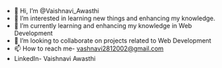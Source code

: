 - 👋 Hi, I’m @Vaishnavi_Awasthi
- 👀 I’m interested in learning new things and enhancing my knowledge.
- 🌱 I’m currently learning and enhancing my knowledge in Web Development
- 💞️ I’m looking to collaborate on projects related to Web Development 
- 📫 How to reach me- vashnavi2812002@gmail.com
- LinkedIn- Vaishnavi Awasthi 

<!---
vaishnavi-a28/vaishnavi-a28 is a ✨ special ✨ repository because its `README.md` (this file) appears on your GitHub profile.
You can click the Preview link to take a look at your changes.
--->
